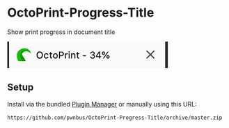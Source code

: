 # OctoPrint-Progress-Title

Show print progress in document title

![title](screenshots/progress.png "Progress in Title")

## Setup

Install via the bundled [Plugin Manager](https://github.com/foosel/OctoPrint/wiki/Plugin:-Plugin-Manager)
or manually using this URL:

    https://github.com/pwnbus/OctoPrint-Progress-Title/archive/master.zip
